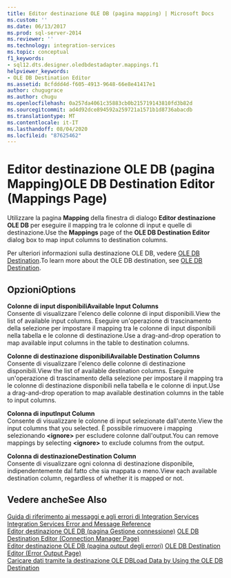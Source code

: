 ```yaml
---
title: Editor destinazione OLE DB (pagina mapping) | Microsoft Docs
ms.custom: ''
ms.date: 06/13/2017
ms.prod: sql-server-2014
ms.reviewer: ''
ms.technology: integration-services
ms.topic: conceptual
f1_keywords:
- sql12.dts.designer.oledbdestadapter.mappings.f1
helpviewer_keywords:
- OLE DB Destination Editor
ms.assetid: 8cfddd4d-f605-4913-9648-66e8e41417e1
author: chugugrace
ms.author: chugu
ms.openlocfilehash: 0a257da4061c35883cb0b215719143810fd3b82d
ms.sourcegitcommit: ad4d92dce894592a259721a1571b1d8736abacdb
ms.translationtype: MT
ms.contentlocale: it-IT
ms.lasthandoff: 08/04/2020
ms.locfileid: "87625462"
---
```

# <a name="ole-db-destination-editor-mappings-page"></a><span data-ttu-id="e9dec-102">Editor destinazione OLE DB (pagina Mapping)</span><span class="sxs-lookup"><span data-stu-id="e9dec-102">OLE DB Destination Editor (Mappings Page)</span></span>
  <span data-ttu-id="e9dec-103">Utilizzare la pagina **Mapping** della finestra di dialogo **Editor destinazione OLE DB** per eseguire il mapping tra le colonne di input e quelle di destinazione.</span><span class="sxs-lookup"><span data-stu-id="e9dec-103">Use the **Mappings** page of the **OLE DB Destination Editor** dialog box to map input columns to destination columns.</span></span>  
  
 <span data-ttu-id="e9dec-104">Per ulteriori informazioni sulla destinazione OLE DB, vedere [OLE DB Destination](data-flow/ole-db-destination.md).</span><span class="sxs-lookup"><span data-stu-id="e9dec-104">To learn more about the OLE DB destination, see [OLE DB Destination](data-flow/ole-db-destination.md).</span></span>  
  
## <a name="options"></a><span data-ttu-id="e9dec-105">Opzioni</span><span class="sxs-lookup"><span data-stu-id="e9dec-105">Options</span></span>  
 <span data-ttu-id="e9dec-106">**Colonne di input disponibili**</span><span class="sxs-lookup"><span data-stu-id="e9dec-106">**Available Input Columns**</span></span>  
 <span data-ttu-id="e9dec-107">Consente di visualizzare l'elenco delle colonne di input disponibili.</span><span class="sxs-lookup"><span data-stu-id="e9dec-107">View the list of available input columns.</span></span> <span data-ttu-id="e9dec-108">Eseguire un'operazione di trascinamento della selezione per impostare il mapping tra le colonne di input disponibili nella tabella e le colonne di destinazione.</span><span class="sxs-lookup"><span data-stu-id="e9dec-108">Use a drag-and-drop operation to map available input columns in the table to destination columns.</span></span>  
  
 <span data-ttu-id="e9dec-109">**Colonne di destinazione disponibili**</span><span class="sxs-lookup"><span data-stu-id="e9dec-109">**Available Destination Columns**</span></span>  
 <span data-ttu-id="e9dec-110">Consente di visualizzare l'elenco delle colonne di destinazione disponibili.</span><span class="sxs-lookup"><span data-stu-id="e9dec-110">View the list of available destination columns.</span></span> <span data-ttu-id="e9dec-111">Eseguire un'operazione di trascinamento della selezione per impostare il mapping tra le colonne di destinazione disponibili nella tabella e le colonne di input.</span><span class="sxs-lookup"><span data-stu-id="e9dec-111">Use a drag-and-drop operation to map available destination columns in the table to input columns.</span></span>  
  
 <span data-ttu-id="e9dec-112">**Colonna di input**</span><span class="sxs-lookup"><span data-stu-id="e9dec-112">**Input Column**</span></span>  
 <span data-ttu-id="e9dec-113">Consente di visualizzare le colonne di input selezionate dall'utente.</span><span class="sxs-lookup"><span data-stu-id="e9dec-113">View the input columns that you selected.</span></span> <span data-ttu-id="e9dec-114">È possibile rimuovere i mapping selezionando **\<ignore>** per escludere colonne dall'output.</span><span class="sxs-lookup"><span data-stu-id="e9dec-114">You can remove mappings by selecting **\<ignore>** to exclude columns from the output.</span></span>  
  
 <span data-ttu-id="e9dec-115">**Colonna di destinazione**</span><span class="sxs-lookup"><span data-stu-id="e9dec-115">**Destination Column**</span></span>  
 <span data-ttu-id="e9dec-116">Consente di visualizzare ogni colonna di destinazione disponibile, indipendentemente dal fatto che sia mappata o meno.</span><span class="sxs-lookup"><span data-stu-id="e9dec-116">View each available destination column, regardless of whether it is mapped or not.</span></span>  
  
## <a name="see-also"></a><span data-ttu-id="e9dec-117">Vedere anche</span><span class="sxs-lookup"><span data-stu-id="e9dec-117">See Also</span></span>  
 <span data-ttu-id="e9dec-118">[Guida di riferimento ai messaggi e agli errori di Integration Services](../../2014/integration-services/integration-services-error-and-message-reference.md) </span><span class="sxs-lookup"><span data-stu-id="e9dec-118">[Integration Services Error and Message Reference](../../2014/integration-services/integration-services-error-and-message-reference.md) </span></span>  
 <span data-ttu-id="e9dec-119">[Editor destinazione OLE DB &#40;pagina Gestione connessione&#41;](../../2014/integration-services/ole-db-destination-editor-connection-manager-page.md) </span><span class="sxs-lookup"><span data-stu-id="e9dec-119">[OLE DB Destination Editor &#40;Connection Manager Page&#41;](../../2014/integration-services/ole-db-destination-editor-connection-manager-page.md) </span></span>  
 <span data-ttu-id="e9dec-120">[Editor destinazione OLE DB &#40;pagina output degli errori&#41;](../../2014/integration-services/ole-db-destination-editor-error-output-page.md) </span><span class="sxs-lookup"><span data-stu-id="e9dec-120">[OLE DB Destination Editor &#40;Error Output Page&#41;](../../2014/integration-services/ole-db-destination-editor-error-output-page.md) </span></span>  
 [<span data-ttu-id="e9dec-121">Caricare dati tramite la destinazione OLE DB</span><span class="sxs-lookup"><span data-stu-id="e9dec-121">Load Data by Using the OLE DB Destination</span></span>](data-flow/load-data-by-using-the-ole-db-destination.md)  
  
  
